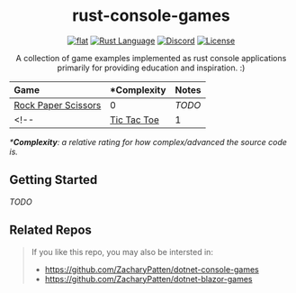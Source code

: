 <h1 align="center">
	rust-console-games
</h1>

<p align="center">
	<a href="https://github.com/ZacharyPatten/rust-console-games" alt="GitHub repo"><img alt="flat" src="https://img.shields.io/badge/github-repo-black?logo=github&amp;style=flat"></a>
	<a href="https://github.com/rust-lang/rust"><img src="https://img.shields.io/badge/language-rust-dea584?logo=rust" title="Rust Language"></a>
	<a href="https://discord.gg/4XbQbwF" alt="Discord"><img src="https://img.shields.io/discord/557244925712924684?logo=discord&logoColor=ffffff&color=7389D8" title="Go To Discord Server" alt="Discord"/></a>
	<a href="https://github.com/ZacharyPatten/rust-console-games/blob/main/LICENSE" alt="License"><img src="https://img.shields.io/badge/license-MIT-green.svg" title="Go To License" alt="License"/></a>
</p>

<p align="center">
	A collection of game examples implemented as rust console applications primarily for providing education and inspiration. :)
</p>

|Game|\*Complexity|Notes|
|:-|:-|:-|
|[Rock Paper Scissors](https://github.com/ZacharyPatten/rust-console-games/tree/main/games/rock-paper-scissors)|0|_TODO_|
<!--|[Tic Tac Toe](https://github.com/ZacharyPatten/rust-console-games/tree/main/games/tic-tac-toe)|1|_TODO_|-->

_\***Complexity**: a relative rating for how complex/advanced the source code is._

## Getting Started

_TODO_

## Related Repos

> If you like this repo, you may also be intersted in:<br>
> - https://github.com/ZacharyPatten/dotnet-console-games
> - https://github.com/ZacharyPatten/dotnet-blazor-games
